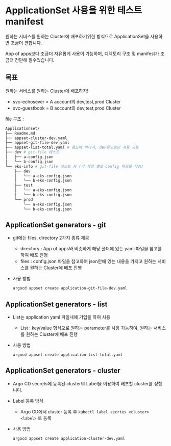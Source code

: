 # ApplicationSet 사용을 위한 테스트 manifest

원하는 서비스를 원하는 Cluster에 배포하기위한 방식으로 ApplicationSet을 사용하면 조금더 편합니다.

App of apps보다 조금더 자유롭게 사용이 가능하며, 디렉토리 구조 및 manifest가 조금더 간단해 질수있습니다.

## 목표 
원하는 서비스를 원하는 Cluster에 배포하자!
- svc-echosever = A account의 dev,test,prod Cluster
- svc-guestbook = B account의 dev,test,prod Cluster

file 구조 :
```sh
Applicationset/
├── Readme.md
├── appset-cluster-dev.yaml
├── appset-git-file-dev.yaml 
├── appset-list-total.yaml # 용도에 따라서, dev용으로만 사용 가능
├── dev # git-file 테스트 
│   ├── a-config.json
│   └── b-config.json
└── eks-info # git-file 테스트 용 (각 계정 별로 config 파일을 작성)
    ├── dev
    │   └── a-eks-config.json
    │   └── b-eks-config.json
    ├── test
    │   └── a-eks-config.json
    │   └── b-eks-config.json
    └── prod
        └── a-eks-config.json
        └── b-eks-config.json
```

## ApplicationSet generators - git
- git에는 files, directory 2가지 종류 제공
    - directory : App of apps와 비슷하게 해당 폴더에 있는 yaml 파일을 참고를 하여 배포 진행
    - files : config.json 파일을 참고하여 json안에 있는 내용을 가지고 원하는 서비스를 원하는 Cluster에 배포 진행

- 사용 방법
    ```sh
    argocd appset create application-git-file-dev.yaml
    ```

## ApplicationSet generators - list
- List는 application yaml 파일내에 기입을 하여 사용
    - List : key/value 형식으로 원하는 parameter를 사용 가능하여, 원하는 서비스를 원하는 Cluster에 배포 진행

- 사용 방법
    ```sh
    argocd appset create application-list-total.yaml
    ```

## ApplicationSet generators - cluster
- Argo CD secrets에 등록된 cluster의 Label을 이용하여 배포할 cluster를 정합니다.
- Label 등록 방식
    - Argo CD에서 cluster 등록 후 `kubectl label secrtes <cluster> <label>` 로 등록
    
- 사용 방법
    ```sh
    argocd appset create application-cluster-dev.yaml
    ```